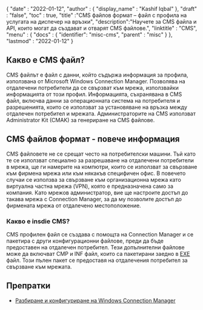 {
  "date" : "2022-01-12",
  "author" : {
    "display_name" : "Kashif Iqbal"
},
  "draft" : "false",
  "toc" : true,
  "title" :"CMS файлов формат – файл с профила на услугата на диспечер на връзки",
  "description":"Научете за CMS файла и API, които могат да създават и отварят CMS файлове.",
  "linktitle" : "CMS",
  "menu" : {
    "docs" : {
      "identifier": "misc-cms",
      "parent" : "misc"
}
},
  "lastmod" : "2022-01-12"
}

## Какво е CMS файл?

CMS файлът е файл с данни, който съдържа информация за профила, използвана от Microsoft Windows Connection Manager. Позволява на отдалечени потребители да се свързват към мрежа, използвайки информацията от този профил. Информацията, съхранявана в CMS файл, включва данни за операционната система на потребителя и разрешенията, които се използват за установяване на връзка между отдалечен потребител и мрежата. Администраторите на CMS използват Administrator Kit (CMAK) за генериране на CMS файлове.

## CMS файлов формат - повече информация

CMS файловете не се срещат често на потребителски машини. Тъй като те се използват специално за разрешаване на отдалечени потребители в мрежа, ще ги намерите на компютри, които се използват за свързване към фирмена мрежа или към някакъв специфичен офис. В повечето случаи се използва за свързване към организационна мрежа като виртуална частна мрежа (VPN), която е предназначена само за компания. Като мрежов администратор, вие ще настроите достъп до такава мрежа с Connection Manager, за да му позволите достъп до фирмената мрежа от отдалечено местоположение.

### Какво е insdie CMS?

CMS профилен файл се създава с помощта на Connection Manager и се пакетира с други конфигурационни файлове, преди да бъде предоставен на отдалечен потребител. Тези допълнителни файлове може да включват CMP и INF файл, които са пакетирани заедно в [EXE](/bg/executable/exe/) файл. Този пълен пакет се предоставя на отдалечения потребител за свързване към мрежата.

## Препратки

* [Разбиране и конфигуриране на Windows Connection Manager](https://learn.microsoft.com/en-us/windows-hardware/drivers/mobilebroadband/understanding-and-configuring-windows-connection-manager)


